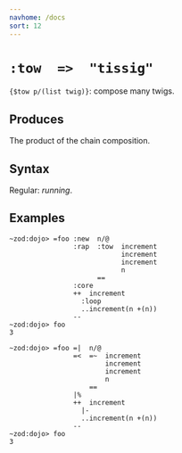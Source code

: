 ```yaml
---
navhome: /docs
sort: 12
---
```


# `:tow  =>  "tissig"` 

`{$tow p/(list twig)}`: compose many twigs.

## Produces

The product of the chain composition. 

## Syntax

Regular: *running*.

## Examples

```
~zod:dojo> =foo :new  n/@
                :rap  :tow  increment
                            increment
                            increment
                            n
                      ==
                :core
                ++  increment
                  :loop  
                  ..increment(n +(n))
                --
~zod:dojo> foo
3
```

```
~zod:dojo> =foo =|  n/@ 
                =<  =~  increment
                        increment
                        increment
                        n
                    ==
                |%
                ++  increment
                  |-  
                  ..increment(n +(n))
                --
~zod:dojo> foo
3
```
